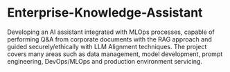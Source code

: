 # Enterprise-Knowledge-Assistant
Developing an AI assistant integrated with MLOps processes, capable of performing Q&amp;A from corporate documents with the RAG approach and guided securely/ethically with LLM Alignment techniques. The project covers many areas such as data management, model development, prompt engineering, DevOps/MLOps and production environment servicing.
